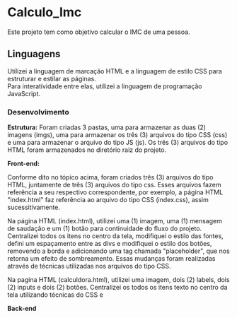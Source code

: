 # Calculo_Imc

Este projeto tem como objetivo calcular o IMC de uma pessoa.

## Linguagens

Utilizei a linguagem de marcação HTML e a linguagem de estilo CSS para estruturar e estilar as páginas. <br>
Para interatividade entre elas, utilizei a linguagem de programação JavaScript.<br>

### Desenvolvimento

<strong>Estrutura:</strong> Foram criadas 3 pastas, uma para armazenar as duas (2) imagens (imgs), uma para armazenar os três (3) arquivos do tipo CSS (css) e uma para armazenar o arquivo do tipo JS (js). Os três (3) arquivos do tipo HTML foram armazenados no diretório raiz do projeto.

<strong>Front-end:</strong>

Conforme dito no tópico acima, foram criados três (3) arquivos do tipo HTML, juntamente de três (3) arquivos do tipo css. Esses arquivos fazem referência a seu respectivo correspondente, por exemplo, a página HTML "index.html" faz referência ao arquivo do tipo CSS (index.css), assim sucessitivamente. <br>

Na página HTML (index.html), utilizei uma (1) imagem, uma (1) mensagem de saudação e um (1) botão para continuidade do fluxo do projeto. Centralizei todos os itens no centro da tela, modifiquei o estilo das fontes, defini um espaçamento entre as divs e modifiquei o estilo dos botões, removendo a borda e adicionando uma tag chamada "placeholder", que nos retorna um efeito de sombreamento. Essas mudanças foram realizadas através de técnicas utilizadas nos arquivos do tipo CSS.

Na pagina HTML (calculdora.html), utilizei uma imagem, dois (2) labels, dois (2) inputs e dois (2) botões. Centralizei os todos os itens texto no centro da tela utilizando técnicas do CSS e 



<strong>Back-end</strong>
